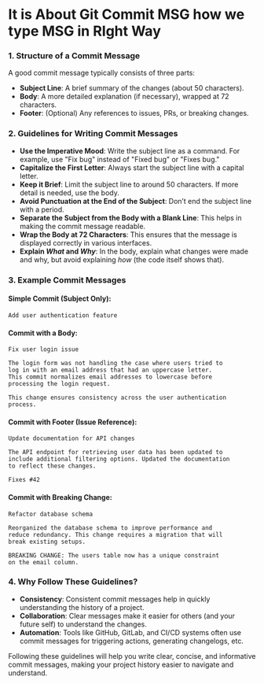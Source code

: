 # It is About Git Commit MSG how we type MSG in RIght Way
### 1. **Structure of a Commit Message**
   A good commit message typically consists of three parts:
   - **Subject Line**: A brief summary of the changes (about 50 characters).
   - **Body**: A more detailed explanation (if necessary), wrapped at 72 characters.
   - **Footer**: (Optional) Any references to issues, PRs, or breaking changes.

### 2. **Guidelines for Writing Commit Messages**

   - **Use the Imperative Mood**: Write the subject line as a command. For example, use "Fix bug" instead of "Fixed bug" or "Fixes bug."
   - **Capitalize the First Letter**: Always start the subject line with a capital letter.
   - **Keep it Brief**: Limit the subject line to around 50 characters. If more detail is needed, use the body.
   - **Avoid Punctuation at the End of the Subject**: Don’t end the subject line with a period.
   - **Separate the Subject from the Body with a Blank Line**: This helps in making the commit message readable.
   - **Wrap the Body at 72 Characters**: This ensures that the message is displayed correctly in various interfaces.
   - **Explain *What* and *Why***: In the body, explain what changes were made and why, but avoid explaining *how* (the code itself shows that).

### 3. **Example Commit Messages**

#### Simple Commit (Subject Only):
```plaintext
Add user authentication feature
```

#### Commit with a Body:
```plaintext
Fix user login issue

The login form was not handling the case where users tried to
log in with an email address that had an uppercase letter.
This commit normalizes email addresses to lowercase before
processing the login request.

This change ensures consistency across the user authentication
process.
```

#### Commit with Footer (Issue Reference):
```plaintext
Update documentation for API changes

The API endpoint for retrieving user data has been updated to
include additional filtering options. Updated the documentation
to reflect these changes.

Fixes #42
```

#### Commit with Breaking Change:
```plaintext
Refactor database schema

Reorganized the database schema to improve performance and
reduce redundancy. This change requires a migration that will
break existing setups.

BREAKING CHANGE: The users table now has a unique constraint
on the email column.
```

### 4. **Why Follow These Guidelines?**
   - **Consistency**: Consistent commit messages help in quickly understanding the history of a project.
   - **Collaboration**: Clear messages make it easier for others (and your future self) to understand the changes.
   - **Automation**: Tools like GitHub, GitLab, and CI/CD systems often use commit messages for triggering actions, generating changelogs, etc.

Following these guidelines will help you write clear, concise, and informative commit messages, making your project history easier to navigate and understand.